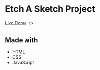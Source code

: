 # Etch A Sketch Project


[Live Demo](https://clements50.github.io/sketch-pad/) 👈

## Made with
* HTML
* CSS 
* JavaScript 

